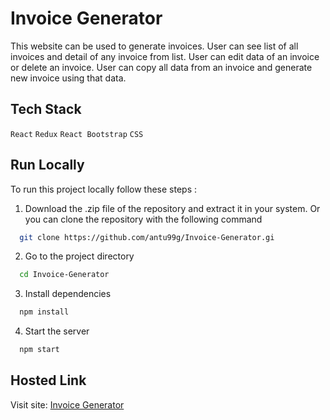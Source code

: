 # Invoice Generator

This website can be used to generate invoices. User can see list of all invoices and detail of any invoice from list. User can edit data of an invoice or delete an invoice. User can copy all data from an invoice and generate new invoice using that data.

## Tech Stack

`React` `Redux` `React Bootstrap` `CSS`

## Run Locally

To run this project locally follow these steps :

1. Download the .zip file of the repository and extract it in your system. Or you can clone the repository with the following command

```bash
  git clone https://github.com/antu99g/Invoice-Generator.gi
```

2. Go to the project directory

```bash
  cd Invoice-Generator
```

3. Install dependencies

```bash
  npm install
```

4. Start the server

```bash
  npm start
```

## Hosted Link

Visit site: [Invoice Generator](https://invoice-generator-dcf62a.netlify.app)
